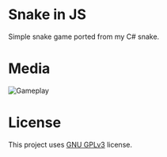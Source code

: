 # Snake in JS
Simple snake game ported from my C# snake.

# Media
![Gameplay](https://i.imgur.com/qoV19Qc.gif)

# License
This project uses [GNU GPLv3](https://github.com/Ynfuien/snake-js/blob/main/LICENSE) license.
